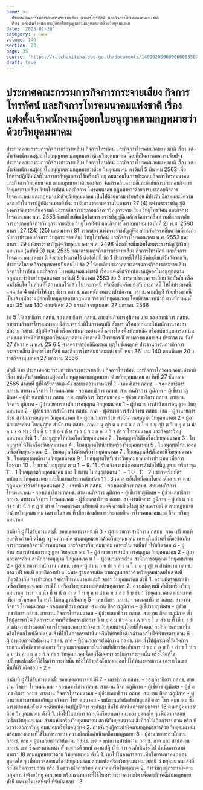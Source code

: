 ```yaml
---
name: >-
  ประกาศคณะกรรมการกิจการกระจายเสียง กิจการโทรทัศน์ และกิจการโทรคมนาคมแห่งชาติ
  เรื่อง แต่งตั้งเจ้าพนักงานผู้ออกใบอนุญาตตามกฎหมายว่าด้วยวิทยุคมนาคม
date: '2023-01-26'
category: ง พิเศษ
volume: 140
section: 20
page: 35
source: 'https://ratchakitcha.soc.go.th/documents/140D020S0000000003502.pdf'
draft: true
---
```


# ประกาศคณะกรรมการกิจการกระจายเสียง กิจการโทรทัศน์ และกิจการโทรคมนาคมแห่งชาติ เรื่อง แต่งตั้งเจ้าพนักงานผู้ออกใบอนุญาตตามกฎหมายว่าด้วยวิทยุคมนาคม

ประกาศคณะกรรมการกิจการกระจายเสียง กิจการโทรทัศน์ และกิจการโทรคมนาคมแห่งชาติ เรื่อง แต่งตั้งเจ้าพนักงานผู้ออกใบอนุญาตตามกฎหมายว่าด้วยวิทยุคมนาคม โดยที่เป็นการสมควรปรับปรุงประกาศคณะกรรมการกิจการกระจายเสียง กิจการโทรทัศน์ และกิจการโทรคมนาคมแห่งชาติ เรื่อง แต่งตั้งเจ้าพนักงานผู้ออกใบอนุญาตตามกฎหมายว่าด้วย วิทยุคมนาคม ลงวันที่ 5 มีนาคม 2563 เพื่อให้การปฏิบัติหน้าที่ในการกากับดูแลการใช้เครื่องวิ ทยุ คมนาคมในการประกอบกิจการโทรคมนาคมและกิจการวิทยุคมนาคม ตามกฎหมายว่าด้วยองค์กร จัดสรรคลื่นความถี่และกำกับการประกอบกิจการวิทยุกระจายเสียง วิทยุโทรทัศน์ และกิจการ โทรคมนาคม กฎหมายว่าด้วยการประกอบกิจการโทรคมนาคม และกฎหมายว่าด้วยวิทยุคมนาคม เป็นไปด้วยความ เรียบร้อย มีประสิทธิภาพและมีความคล่องตัวในการปฏิบัติงานมากยิ่งขึ้น อาศัยอานาจตามความในมาตรา 27 (4) แห่งพระราชบัญญัติองค์กรจัดสรรคลื่นความถี่ และกากับการประกอบกิจการวิทยุกระจายเสียง วิทยุโทรทัศน์ และกิจการโทรคมนาคม พ.ศ. 2553 ซึ่งแก้ไขเพิ่มเติมโดยพร ะราชบัญญัติองค์กรจัดสรรคลื่นความถี่และกากับการประกอบกิจการวิทยุกระจายเสียง วิทยุโทรทัศน์ และกิจการโทรคมนาคม (ฉบับที่ 2) พ.ศ. 2560 มาตรา 27 (24) (25) และ มาตรา 81 วรรคสอง แห่งพระราชบัญญัติองค์กรจัดสรรคลื่นความถี่และกากับการประกอบกิจการ วิทยุกระ จายเสียง วิทยุโทรทัศน์ และกิจการโทรคมนาคม พ.ศ. 2553 และมาตรา 29 แห่งพระราชบัญญัติวิทยุคมนาคม พ.ศ. 2498 ซึ่งแก้ไขเพิ่มเติมโดยพระราชบัญญัติวิทยุคมนาคม (ฉบับที่ 3) พ.ศ. 2535 คณะกรรมการกิจการกระจายเสียง กิจการโทรทัศน์ และกิจการโทรคมนาคมแห่งชา ติ จึงออกประกาศไว้ ดังต่อไปนี้ ข้อ 1 ประกาศนี้ให้ใช้บังคับตั้งแต่วันถัดจากวันประกาศในราชกิจจานุเบกษาเป็นต้นไป ข้อ 2 ให้ยกเลิกประกาศคณะกรรมการกิจการกระจายเสียง กิจการโทรทัศน์ และกิจการ โทรคมนาคมแห่งชาติ เรื่อง แต่งตั้งเจ้าพนักงานผู้ออกใบอนุญาตตามกฎหมายว่าด้วยวิทยุคมนาคม ลงวันที่ 5 มีนาคม 2563 ข้อ 3 บรรดาประกาศ ระเบียบ ข้อบังคับ หรือคาสั่งอื่นใด ในส่วนที่ได้กาหนดไว้แล้ว ในประกาศนี้ หรือซึ่งขัดหรือแย้งกับประกาศนี้ ให้ใช้ประกาศนี้แทน ข้อ 4 แต่งตั้งให้ เลขาธิการ กสทช. และพนักงานของสำนักงาน กสทช. ตามบัญชี ท้ายประกาศนี้ เป็นเจ้าพนักงานผู้ออกใบอนุญาตตามกฎหมายว่าด้วยวิทยุคมนาคม โดยมีอำนาจหน้าที่ ตามที่กาหนด ้ หนา 35 ่ เลม 140 ตอนพิเศษ 20 ง ราชกิจจานุเบกษา 27 มกราคม 2566

ข้อ 5 ให้เลขาธิการ กสทช. รองเลขาธิการ กสทช. สายงานกิจการภูมิภาค และ รองเลขาธิการ กสทช. สายงานกิจการโทรคมนาคม มีอำนาจหน้าที่ในการอนุมัติ สั่งการ หรือมอบหมายให้พนักงานของสานักงาน กสทช. ปฏิบัติหน้าที่ หรือดาเนินการอย่างหนึ่งอย่างใด เพื่อช่วยเหลือ หรือสนับสนุนการดาเนินงานของเจ้าพนักงานผู้ออกใบอนุญาตตามประกาศนี้เป็นรายกรณี ตามความเหมาะสม ประกาศ ณ วันที่ 27 ธันวา ค ม พ.ศ. 25 6 5 ศาสตราจารย์คลินิกสรณ บุญใบชัยพฤกษ์ ประธานกรรมการกิจการกระจายเสียง กิจการโทรทัศน์ และกิจการโทรคมนาคมแห่งชาติ ้ หนา 36 ่ เลม 140 ตอนพิเศษ 20 ง ราชกิจจานุเบกษา 27 มกราคม 2566

บัญชี ท้าย ประกาศคณะกรรมการกิจการกระจายเสียง กิจการโทรทัศน์ และกิจการโทรคมนาคมแห่งชาติ เรื่อง แต่งตั้งเจ้าพนักงานผู้ออกใบอนุญาตตามกฎหมายว่าด้วยวิทยุคมนาคม ลงวันที่ 27 ธันวาคม 2565 ลำดับที่ ผู้ที่ได้รับการแต่งตั้ง ขอบเขตอานาจหน้าที่ 1 - เลขาธิการ กสทช. - รองเลขาธิการ กสทช. สายงานกิจการ โทรคมนาคม - รองเลขาธิการ กสทช. สายงานกิจการ ภูมิภาค - ผู้เชี่ยวชาญพิเศษ - ผู้ช่วยเลขาธิการ กสทช. สายงานกิจการ โทรคมนาคม - ผู้ช่วยเลขาธิการ กสทช. สายงานกิจการ ภูมิภาค - ผู้อำนวยการสำนักการอนุญาต วิทยุคมนาคม 1 - ผู้อำนวยการสำนักการอนุญาต วิทยุคมนาคม 2 - ผู้อำนวยการสำนักงาน กสทช. ภาค - ผู้อำนวยการสำนักงาน กสทช. เขต - ผู้อานวยการส่วน สานักการอนุญาต วิทยุคมนาคม 1 - ผู้อานวยการส่วน สานักการอนุญาต วิทยุคมนาคม 2 - ผู้อานวยการส่วน ใบอนุญาต สำนักงาน กสทช. ภาค อ นุ ญำ ต แ ล ะ อ อ ก ใ บ อ นุ ญำ ต วิ ท ยุ ค ม นำ ค ม เ ฉ พำ ะ ที่ เ กี่ ย ว ข้ อ ง กั บ กำ ร ป ร ะ ก อ บ กิ จ กำ ร โทรคมนาคม และกิจการวิทยุคมนาคม ดังนี้ 1 . ใบอนุญาตให้ทำเครื่องวิทยุคมนาคม 2 . ใบอนุญาตให้มีเครื่องวิทยุคมนาคม 3 . ใบอนุญาตให้ใช้เครื่องวิทยุคมนาคม 4 . ใบอนุญาตให้นำเข้าเครื่องวิทยุคมนาคม 5 . ใบอนุญาตให้นำออกเครื่องวิทยุคมนาคม 6 . ใบอนุญาตให้ค้าเครื่องวิทยุคมนาคม 7 . ใบอนุญาตให้ตั้งสถานีวิทยุคมนาคม 8 . ใบอนุญาตพนักงานวิทยุคมนาคม 9 . ใบอนุญาตให้รับข่าววิทยุคมนาคมต่างประเทศ เพื่อการโฆษณา 10 . ใบแทนใบอนุญาต ตาม 1. – 9. 11 . รับแจ้งความซึ่งเอกสารดังต่อไปนี้สูญหาย หรือชำรุด 11 . 1 ใบอนุญาตวิทยุคมนาคม และ ใบแทน ใบอนุญาตตาม 1. – 1 0 . 11 . 2 ประกาศนียบัตรพนักงานวิทยุคมนาคม และใบแทนประกาศนียบัตร 11 . 3 เอกสารอื่นใดที่ออกโดยอาศัยอานาจ ตามกฎหมายว่าด้วยวิทยุคมนาคม 2 - เลขาธิการ กสทช. - รองเลขาธิการ กสทช. สายงานกิจการ โทรคมนาคม - รองเลขาธิการ กสทช. สายงานกิจการ ภูมิภาค - ผู้เชี่ยวชาญพิเศษ - ผู้ช่วยเลขาธิการ กสทช. สายงานกิจการ โทรคมนาคม - ผู้ช่วยเลขาธิการ กสทช. สายงานกิจการ ภูมิภาค - ผู้ อำ น ว ย กำ ร สำ นั ก ก ฎ ห มำ ย โทรคมนาคม เปรียบเที ยบคดี ความผิ ดในทุ กฐานความผิ ด ตามกฎหมายว่าด้วยวิทยุคมนาคม เฉพาะในส่วน ที่ เกี่ยวข้องกับการประกอบกิจการโทรคมนาคมและ กิจการวิทยุคมนาคม

ลำดับที่ ผู้ที่ได้รับการแต่งตั้ง ขอบเขตอานาจหน้าที่ 3 - ผู้อำนวยการสำนักงาน กสทช. ภาค เปรี ยบเที ยบคดี ความผิ ดในทุ กฐานความผิด ตามกฎหมายว่าด้วยวิทยุคมนาคม เฉพาะในส่วนที่ เกี่ยวข้องกับการประกอบกิจการโทรคมนาคม และกิจการวิทยุคมนาคม เฉพาะในเขตพื้นที่ ที่รับผิดชอบ 4 - ผู้อำนวยการสำนักการอนุญาต วิทยุคมนาคม 1 - ผู้อำนวยการสำนักการอนุญาต วิทยุคมนาคม 2 - ผู้อานวยการส่วน สานักการอนุญาต วิทยุคมนาค ม 1 - ผู้อานวยการส่วน สานักการอนุญาต วิทยุคมนาคม 2 - ผู้อำนวยการสำนักงาน กสทช. เขต - ผู้ อำ น ว ย กำ ร ส่ ว น ใ บ อ นุ ญำ ต สำนักงาน กสทช. ภาค เปรี ยบเที ยบคดีความผิ ด เฉพาะ ฐานความผิด ตามกฎหมายว่าด้วยวิทยุคมนาคมในส่วนที่เกี่ยวข้องกับ การประกอบกิจการโทรคมนาคมและกิ จการ วิทยุคมนาคม ดังนี้ 1. ความผิดฐานนาเข้าเครื่องวิทยุคมนาคม กรณีที่ เ ครื่องวิทยุคมนาคมติดด่านศุลกากร 2. ความผิดฐานมี ค้ำซึ่งเครื่องวิทยุคมนาคม กระทา ห น้ำ ที่ พ นั ก งำ น วิ ท ยุ ค ม นำ ค ม แ ล ะ รั บ ข่ำ ว วิทยุคมนาคมต่างประเทศเพื่อการโฆษณา ในกรณี ใบอนุญาตสิ้นอายุ 5 - เลขาธิการ กสทช. - รองเลขาธิการ กสทช. สายงาน กิจการ โทรคมนาคม - รองเลขาธิการ กสทช. สายงาน กิจการภูมิภาค - ผู้เชี่ยวชาญพิเศษ - ผู้ช่วยเลขาธิการ กสทช. สายงาน กิจการโทรคมนาคม - ผู้ช่วยเลขาธิการ กสทช. สายงาน กิจการภูมิภาค สั่งให้ผู้กระทาให้เกิดการรบกวนหรือขัดขวางต่อการ วิ ท ยุ ค ม นำ ค ม เ ฉ พำ ะ ใ น ส่ว น ที่ เกี่ ย ว ข้ อ งกับ การประกอบกิจการโทรคมนาคมและกิจการ วิทยุคมนาคมโดยมิได้เจตนา ระงับการกระทานั้น หรือให้แก้ไขเปลี่ยนแปลงสิ่งที่ใช้ในการกระทำนั้น หรือให้ย้ายสิ่งดังกล่าวออกไปให้พ้นเขตรบกวน 6 - ผู้ อานวยการสำนักงาน กสทช. ภาค - ผู้อำนวยการสำนักงาน กสทช. เขต สั่งให้ผู้กระทาให้เกิดการรบกวนหรือขัดขวางต่อการ วิทยุคมนาคมเฉพาะในส่วนที่เกี่ยวข้องกับการ ป ร ะ ก อ บ กิ จ กำ ร โ ท ร ค ม นำ ค ม แ ล ะ กิ จ กำ ร วิทยุคมนาคมโดยมิได้เจตนา ระงับการกระทานั้น หรือให้แก้ไขเปลี่ยนแปลงสิ่งที่ใช้ในกำรกระทำนั้น หรือให้ย้ายสิ่งดังกล่าวออกไปให้พ้นเขตรบกวน เฉพาะในเขตพื้นที่ที่รับผิดชอบ - 2 -

ลำดับที่ ผู้ที่ได้รับการแต่งตั้ง ขอบเขตอานาจหน้าที่ 7 - เลขาธิการ กสทช. - รองเลขาธิการ กสทช. สายงาน กิจการ โทรคมนาคม - รองเลขาธิการ กสทช. สายงาน กิจการภูมิภาค - ผู้เชี่ยวชาญพิเศษ - ผู้ช่วยเลขาธิการ กสทช. สายงาน กิจการโทรคมนาคม - ผู้ช่วยเลขาธิการ กสทช. สายงาน กิจการภูมิภาค - ผู้อานวยการสานักกากับดูแลกิจการ โทร คมนาคม - พนักงานสำนักกำกับดูแลกิจการ โทร คมนาคม ซึ่งดารงตาแหน่งตั้งแต่ ระดับพนักงานปฏิบัติการ ระดับสูง ขึ้นไป ดำเนินการตามมาตรา 18 ตามกฎหมายว่าด้วย วิทยุคมนาคม ดังนี้ 1. เข้าไปในอาคารสถานที่หรือยานพาหนะของ บุคคลใด ๆ เพื่อตรวจสอบเครื่องวิทยุคมนาคม ส่วนแห่งเครื่องวิทยุคมนาคม สถานีวิทยุคมนาคม สิ่งที่ก่อให้เกิดการรบกวน หรือ ขั ดขวางต่อการวิทยุ คมนาคมหรือใบอนุญาต 2. การจับกุมผู้กระทำผิดตามกฎหมายว่าด้วย วิทยุคมนาคม พร้อมของกลางที่ใช้ในการกระทำ ความผิดเพื่อดำเนินคดีตามกฎหมาย 8 - ผู้อำนวยการสำนักงาน กสทช. ภาค - ผู้อำนวยการสำนักงาน กสทช. เขต - พนักงานสำนักงาน กสทช. ภาค และ สานักงาน กสทช. เขต ซึ่งดารงตาแหน่ง ตั้ งแต่ ระดั บพนั กงานปฏิ บั ติ การ ระดับต้นขึ้นไป ดำเนินการตามมาตรา 18 ตามกฎหมายว่าด้วย วิทยุคมนาคม ดังนี้ 1. เข้าไปในอาคารสถานที่หรือยานพาหนะ ของบุคคลใด ๆ เพื่อตรวจสอบเครื่องวิทยุคมนาคม ส่วนแห่งเครื่องวิทยุคมนาคม สถานี วิ ทยุคมนาคม สิ่งที่ก่อให้เกิดการรบกวน หรือ ขั ดขวางต่อการวิทยุ คมนาคมหรือใบอนุญาต 2. การจับกุมผู้กระทาผิดตามกฎหมายว่าด้วยวิทยุ คมนาคม พร้อมของกลางที่ใช้ในการกระทาความผิด เพื่อดาเนินคดีตามกฎหมาย ทั้งนี้ เฉพาะในเขตพื้นที่ ที่รับผิดชอบ - 3 -
